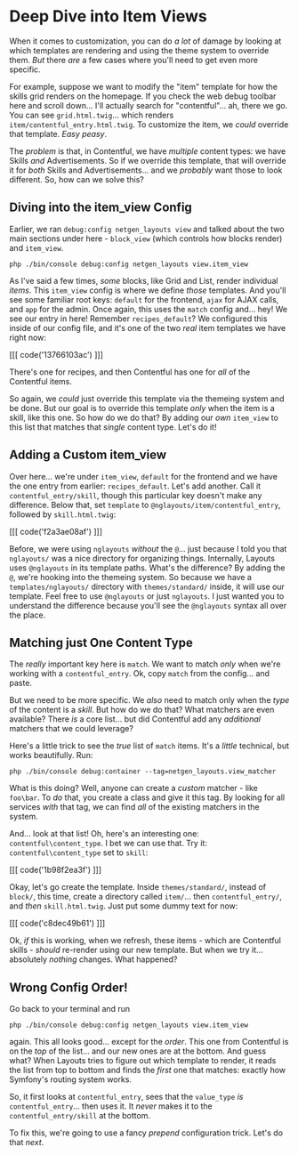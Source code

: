 # Deep Dive into Item Views

When it comes to customization, you can do *a lot* of damage by looking at which
templates are rendering and using the theme system to override them. *But* there
*are* a few cases where you'll need to get even more specific.

For example, suppose we want to modify the "item" template for how the skills grid
renders on the homepage. If you check the web debug toolbar here and scroll down...
I'll actually search for "contentful"... ah, there we go. You can see
`grid.html.twig`... which renders `item/contentful_entry.html.twig`. To customize
the item, we *could* override that template. *Easy peasy*.

The *problem* is that, in Contentful, we have *multiple* content types: we have Skills
*and* Advertisements. So if we override this template, that will override it for
*both* Skills and Advertisements... and we *probably* want those to look different.
So, how can we solve this?

## Diving into the item_view Config

Earlier, we ran `debug:config netgen_layouts view` and talked about the two main
sections under here - `block_view` (which controls how blocks render) and `item_view`.

```terminal-silent
php ./bin/console debug:config netgen_layouts view.item_view
```

As I've said a few times, *some* blocks, like Grid and List, render individual
*items*. This `item_view` config is where we define *those* templates. And you'll
see some familiar root keys: `default` for the frontend, `ajax` for AJAX calls,
and `app` for the admin. Once again, this uses the `match` config and... hey! We
see our entry in here! Remember `recipes_default`? We configured this inside of
our config file, and it's one of the two *real* item templates we have right now:

[[[ code('13766103ac') ]]]

There's one for recipes, and then Contentful has one for *all* of the Contentful
items.

So again, we *could* just override this template via the themeing system and be done.
But our goal is to override this template *only* when the item is a skill, like this
one. So how do we do that? By adding our *own* `item_view` to this list that matches
that *single* content type. Let's do it!

## Adding a Custom item_view

Over here... we're under `item_view`, `default` for the frontend and we have the
one entry from earlier: `recipes_default`. Let's add another. Call it
`contentful_entry/skill`, though this particular key doesn't make any difference.
Below that, set `template` to `@nglayouts/item/contentful_entry`, followed
by `skill.html.twig`:

[[[ code('f2a3ae08af') ]]]

Before, we were using `nglayouts` *without* the `@`... just because I told you
that `nglayouts/` was a nice directory for organizing things. Internally, Layouts
uses `@nglayouts` in its template paths. What's the difference? By adding
the `@`, we're hooking into the themeing system. So because we have
a `templates/nglayouts/` directory with `themes/standard/` inside, it will use
our template. Feel free to use `@nglayouts` or just `nglayouts`. I just wanted
you to understand the difference because you'll see the `@nglayouts` syntax
all over the place.

## Matching just One Content Type

The *really* important key here is `match`. We want to match *only* when we're working
with a `contentful_entry`. Ok, copy `match` from the config... and paste.

But we need to be more specific. We *also* need to match only when the *type*
of the content is a *skill*. But how do we do that? What matchers are even available?
There *is* a core list... but did Contentful add any *additional* matchers that we
could leverage?

Here's a little trick to see the *true* list of `match` items. It's a *little*
technical, but works beautifully. Run:

```terminal
php ./bin/console debug:container --tag=netgen_layouts.view_matcher
```

What is this doing? Well, anyone can create a *custom* matcher - like `foo\bar`.
To *do* that, you create a class and give it this tag. By looking for all
services *with* that tag, we can find *all* of the existing matchers in the system.

And... look at that list! Oh, here's an interesting one: `contentful\content_type`.
I bet we can use that. Try it: `contentful\content_type` set to `skill`:

[[[ code('1b98f2ea3f') ]]]

Okay, let's go create the template. Inside `themes/standard/`, instead of
`block/`, this time, create a directory called `item/`... then
`contentful_entry/`, and *then* `skill.html.twig`. Just put some dummy text for
now:

[[[ code('c8dec49b61') ]]]

Ok, *if* this is working, when we refresh, these items - which are Contentful
skills - *should* re-render using our new template. But when we try it...
absolutely *nothing* changes. What happened?

## Wrong Config Order!

Go back to your terminal and run

```terminal
php ./bin/console debug:config netgen_layouts view.item_view
```

again. This all looks good... except for the *order*. This one from Contentful
is on the *top* of the list... and our new ones are at the bottom. And guess what?
When Layouts tries to figure out which template to render, it reads the list
from top to bottom and finds the *first* one that matches: exactly how Symfony's
routing system works.

So, it first looks at `contentful_entry`, sees that the `value_type` *is*
`contentful_entry`... then uses it. It *never* makes it to the
`contentful_entry/skill` at the bottom.

To fix this, we're going to use a fancy *prepend* configuration trick. Let's do that
*next*.
